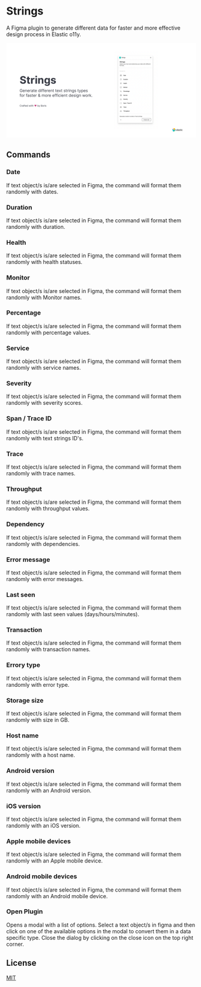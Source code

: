 # Strings

A Figma plugin to generate different data for faster and more effective design process in Elastic o11y.

![Text String](https://raw.githubusercontent.com/boriskirov/text-string/main/assets/cover.png)

## Commands

### Date

If text object/s is/are selected in Figma, the command will format them randomly with dates.

### Duration

If text object/s is/are selected in Figma, the command will format them randomly with duration.

### Health

If text object/s is/are selected in Figma, the command will format them randomly with health statuses.

### Monitor

If text object/s is/are selected in Figma, the command will format them randomly with Monitor names.

### Percentage

If text object/s is/are selected in Figma, the command will format them randomly with percentage values.

### Service

If text object/s is/are selected in Figma, the command will format them randomly with service names.

### Severity

If text object/s is/are selected in Figma, the command will format them randomly with severity scores.

### Span / Trace ID

If text object/s is/are selected in Figma, the command will format them randomly with text strings ID's.

### Trace

If text object/s is/are selected in Figma, the command will format them randomly with trace names.

### Throughput

If text object/s is/are selected in Figma, the command will format them randomly with throughput values.

### Dependency

If text object/s is/are selected in Figma, the command will format them randomly with dependencies.

### Error message

If text object/s is/are selected in Figma, the command will format them randomly with error messages.

### Last seen

If text object/s is/are selected in Figma, the command will format them randomly with last seen values (days/hours/minutes).

### Transaction

If text object/s is/are selected in Figma, the command will format them randomly with transaction names.

### Errory type

If text object/s is/are selected in Figma, the command will format them randomly with error type.

### Storage size

If text object/s is/are selected in Figma, the command will format them randomly with size in GB.

### Host name

If text object/s is/are selected in Figma, the command will format them randomly with a host name.

### Android version

If text object/s is/are selected in Figma, the command will format them randomly with an Android version.

### iOS version

If text object/s is/are selected in Figma, the command will format them randomly with an iOS version.

### Apple mobile devices

If text object/s is/are selected in Figma, the command will format them randomly with an Apple mobile device.

### Android mobile devices

If text object/s is/are selected in Figma, the command will format them randomly with an Аndroid mobile device.

### Open Plugin

Opens a modal with a list of options. Select a text object/s in figma and then click on one of the available options in the modal to convert them in a data specific type. Close the dialog by clicking on the close icon on the top right corner.

## License

[MIT](/LICENSE.md)
